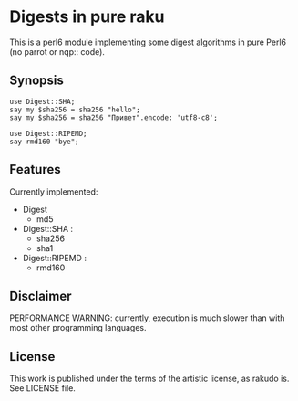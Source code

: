 # Digests in pure raku

This is a perl6 module implementing some digest algorithms in pure Perl6 (no parrot or nqp:: code).

## Synopsis

    use Digest::SHA;
    say my $sha256 = sha256 "hello";
    say my $sha256 = sha256 "Привет".encode: 'utf8-c8';
    
    use Digest::RIPEMD;
    say rmd160 "bye";

## Features

Currently implemented:

* Digest
  - md5
* Digest::SHA :
  - sha256
  - sha1
* Digest::RIPEMD :
  - rmd160

## Disclaimer

PERFORMANCE WARNING: currently, execution is much slower than with most other programming languages.

## License

This work is published under the terms of the artistic license, as rakudo is.
See LICENSE file.


